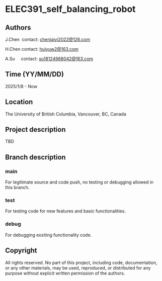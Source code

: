 # ELEC391_self_balancing_robot
## Authors
J.Chen&nbsp;  contact: chenjaiyi2022@126.com 

H.Chen  contact: huiyuw2@163.com

A.Su &nbsp;&nbsp;&nbsp; contact: su18124968042@163.com
## Time (YY/MM/DD)
2025/1/8 - Now
## Location
The University of British Columbia, Vancouver, BC, Canada
## Project description
TBD
## Branch description
### main
For legitimate source and code push, no testing or debugging allowed in this branch.
### test
For testing code for new features and basic functionalities.
### debug
For debugging exsiting functionality code.
## Copyright
All rights reserved. No part of this project, including code, documentation, or any other materials, may be used, reproduced, or distributed for any purpose without explicit written permission of the authors.
